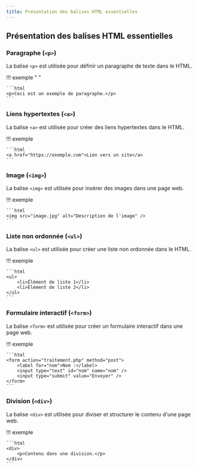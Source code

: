 ```yaml
---
title: Présentation des balises HTML essentielles
---
```


## Présentation des balises HTML essentielles

### Paragraphe (`<p>`)

La balise `<p>` est utilisée pour définir un paragraphe de texte dans le HTML.

!!! exemple " "

    ```html
    <p>Ceci est un exemple de paragraphe.</p>
    ```

### Liens hypertextes (`<a>`)

La balise `<a>` est utilisée pour créer des liens hypertextes dans le HTML.

!!! exemple

    ```html
    <a href="https://exemple.com">Lien vers un site</a>
    ```

### Image (`<img>`)

La balise `<img>` est utilisée pour insérer des images dans une page web.

!!! exemple

    ```html
    <img src="image.jpg" alt="Description de l'image" />
    ```

### Liste non ordonnée (`<ul>`)

La balise `<ul>` est utilisée pour créer une liste non ordonnée dans le HTML.

!!! exemple

    ```html
    <ul>
        <li>Élément de liste 1</li>
        <li>Élément de liste 2</li>
    </ul>
    ```

### Formulaire interactif (`<form>`)

La balise `<form>` est utilisée pour créer un formulaire interactif dans une page web.

!!! exemple

    ```html
    <form action="traitement.php" method="post">
        <label for="nom">Nom :</label>
        <input type="text" id="nom" name="nom" />
        <input type="submit" value="Envoyer" />
    </form>
    ```

### Division (`<div>`)

La balise `<div>` est utilisée pour diviser et structurer le contenu d'une page web.

!!! exemple

    ```html
    <div>
        <p>Contenu dans une division.</p>
    </div>
    ```
